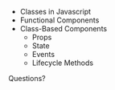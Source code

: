 * Classes in Javascript
* Functional Components
* Class-Based Components
    * Props
    * State
    * Events
    * Lifecycle Methods

Questions?
